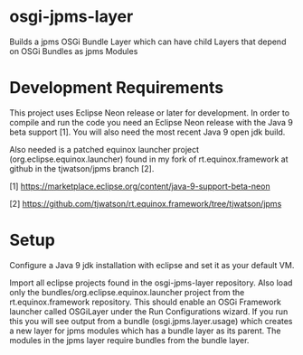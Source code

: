 # osgi-jpms-layer
Builds a jpms OSGi Bundle Layer which can have child Layers that depend on OSGi Bundles as jpms Modules

# Development Requirements

This project uses Eclipse Neon release or later for development.  In order to compile and run the code you need an Eclipse Neon release with the Java 9 beta support [1].  You will also need the most recent Java 9 open jdk build.

Also needed is a patched equinox launcher project (org.eclipse.equinox.launcher) found in my fork of rt.equinox.framework at github in the tjwatson/jpms branch [2].


[1] https://marketplace.eclipse.org/content/java-9-support-beta-neon

[2] https://github.com/tjwatson/rt.equinox.framework/tree/tjwatson/jpms

# Setup

Configure a Java 9 jdk installation with eclipse and set it as your default VM.

Import all eclipse projects found in the osgi-jpms-layer repository.  Also load only the bundles/org.eclipse.equinox.launcher project from the rt.equinox.framework repository.  This should enable an OSGi Framework launcher called OSGiLayer under the Run Configurations wizard.  If you run this you will see output from a bundle (osgi.jpms.layer.usage) which creates a new layer for jpms modules which has a bundle layer as its parent.  The modules in the jpms layer require bundles from the bundle layer.
